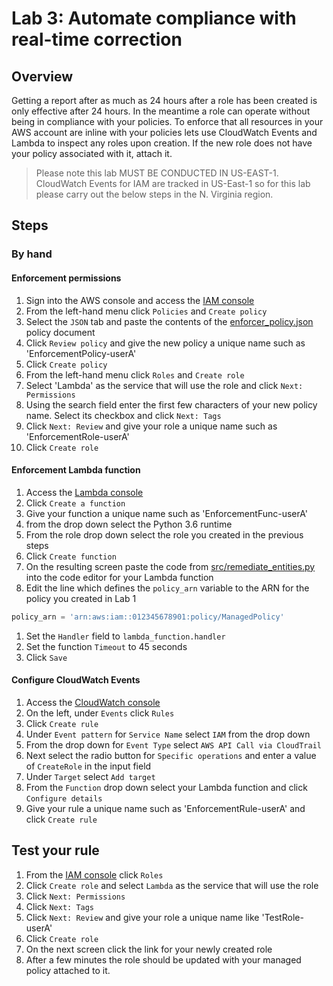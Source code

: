 # Lab 3: Automate compliance with real-time correction

## Overview
Getting a report after as much as 24 hours after a role has been created is only effective after 24 hours.  In the meantime a role can operate without being in compliance with your policies.  To enforce that all resources in your AWS account are inline with your policies lets use CloudWatch Events and Lambda to inspect any roles upon creation.  If the new role does not have your policy associated with it, attach it.

> Please note this lab MUST BE CONDUCTED IN US-EAST-1.  CloudWatch Events for IAM are tracked in US-East-1 so for this lab please carry out the below steps in the N. Virginia region.

## Steps
### By hand
#### Enforcement permissions
1. Sign into the AWS console and access the [IAM console](https://console.aws.amazon.com/iam/home)
1. From the left-hand menu click `Policies` and `Create policy`
1. Select the `JSON` tab and paste the contents of the [enforcer_policy.json](enforcer_policy.json) policy document
1. Click `Review policy` and give the new policy a unique name such as 'EnforcementPolicy-userA'
1. Click `Create policy`
1. From the left-hand menu click `Roles` and `Create role`
1. Select 'Lambda' as the service that will use the role and click `Next: Permissions`
1. Using the search field enter the first few characters of your new policy name.  Select its checkbox and click `Next: Tags`
1. Click `Next: Review` and give your role a unique name such as 'EnforcementRole-userA'
1. Click `Create role`
#### Enforcement Lambda function
1. Access the [Lambda console](https://eu-west-1.console.aws.amazon.com/lambda/home)
1. Click `Create a function`
1. Give your function a unique name such as 'EnforcementFunc-userA'
1. from the drop down select the Python 3.6 runtime
1. From the role drop down select the role you created in the previous steps
1. Click `Create function`
1. On the resulting screen paste the code from [src/remediate_entities.py](src/remediate_entities.py) into the code editor for your Lambda function
1. Edit the line which defines the `policy_arn` variable to the ARN for the policy you created in Lab 1
```python
policy_arn = 'arn:aws:iam::012345678901:policy/ManagedPolicy'
```
1. Set the `Handler` field to `lambda_function.handler`
1. Set the function `Timeout` to 45 seconds
1. Click `Save`
#### Configure CloudWatch Events
1. Access the [CloudWatch console](https://eu-west-1.console.aws.amazon.com/cloudwatch/home)
1. On the left, under `Events` click `Rules`
1. Click `Create rule`
1. Under `Event pattern` for `Service Name` select `IAM` from the drop down
1. From the drop down for `Event Type` select `AWS API Call via CloudTrail`
1. Next select the radio button for `Specific operations` and enter a value of `CreateRole` in the input field
1. Under `Target` select `Add target`
1. From the `Function` drop down select your Lambda function and click `Configure details`
1. Give your rule a unique name such as 'EnforcementRule-userA' and click `Create rule`


## Test your rule
1. From the [IAM console](https://console.aws.amazon.com/iam/home) click `Roles`
1. Click `Create role` and select `Lambda` as the service that will use the role
1. Click `Next: Permissions`
1. Click `Next: Tags`
1. Click `Next: Review` and give your role a unique name like 'TestRole-userA'
1. Click `Create role`
1. On the next screen click the link for your newly created role
1. After a few minutes the role should be updated with your managed policy attached to it.